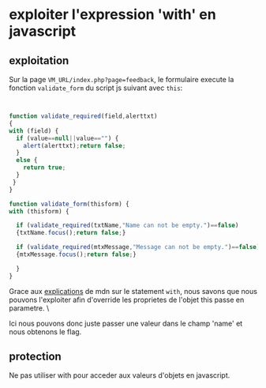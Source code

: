# exploiter l'expression 'with' en javascript

## exploitation

Sur la page `VM_URL/index.php?page=feedback`, le formulaire execute la fonction `validate_form` du script js suivant avec `this`:
```javascript


function validate_required(field,alerttxt)
{
with (field) {
  if (value==null||value=="") {
    alert(alerttxt);return false;
  }
  else {
    return true;
  }
 }
}

function validate_form(thisform) {
with (thisform) {

  if (validate_required(txtName,"Name can not be empty.")==false)
  {txtName.focus();return false;}

  if (validate_required(mtxMessage,"Message can not be empty.")==false)
  {mtxMessage.focus();return false;}

  }
}
```

Grace aux [explications](https://developer.mozilla.org/en-US/docs/Web/JavaScript/Reference/Statements/with) de mdn sur le statement `with`, nous savons que nous pouvons l'exploiter afin d'override les proprietes de l'objet this passe en parametre. \

Ici nous pouvons donc juste passer une valeur dans le champ 'name' et nous obtenons le flag.

## protection

Ne pas utiliser with pour acceder aux valeurs d'objets en javascript.

